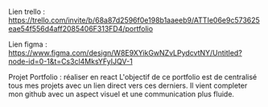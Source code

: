 Lien trello : https://trello.com/invite/b/68a87d2596f0e198b1aaeeb9/ATTIe06e9c573625eae54f556d4aff2085406F313FD4/portfolio

Lien figma : https://www.figma.com/design/W8E9XYikGwNZvLPydcvtNY/Untitled?node-id=0-1&t=Cs3cl4MksYFyIJQV-1

Projet Portfolio : réaliser en react
L'objectif de ce portfolio est de centralisé tous mes projets avec un lien direct vers ces derniers. Il vient completer mon github avec un aspect visuel et une communication plus fluide.